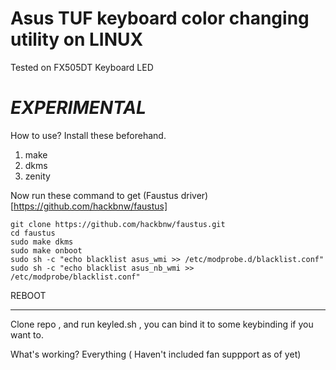 # Asus TUF keyboard color changing utility on LINUX
Tested on FX505DT Keyboard LED

# *EXPERIMENTAL*

How to use?
Install these beforehand.
1. make
2. dkms
3. zenity

Now run these command to get (Faustus driver)[https://github.com/hackbnw/faustus]
```
git clone https://github.com/hackbnw/faustus.git
cd faustus
sudo make dkms
sudo make onboot
sudo sh -c "echo blacklist asus_wmi >> /etc/modprobe.d/blacklist.conf"
sudo sh -c "echo blacklist asus_nb_wmi >> /etc/modprobe/blacklist.conf"

```
REBOOT

----
Clone repo , and run keyled.sh , you can bind it to some keybinding if you want to.

What's working? Everything ( Haven't included fan suppport as of yet)
